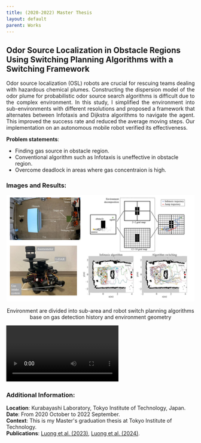 ```yaml
---
title: (2020-2022) Master Thesis 
layout: default
parent: Works
---
```


## Odor Source Localization in Obstacle Regions Using Switching Planning Algorithms with a Switching Framework

<div style="text-align: justify">Odor source localization (OSL) robots are crucial for rescuing teams dealing with hazardous chemical plumes. Constructing the dispersion model of the odor plume for probabilistic odor source search algorithms is difficult due to the complex environment. In this study, I simplified the environment into sub-environments with different resolutions and proposed a framework that alternates between Infotaxis and Dijkstra algorithms to navigate the agent. This improved the success rate and reduced the average moving steps. Our implementation on an autonomous mobile robot verified its effectiveness. </div>

**Problem statements**:
* Finding gas source in obstacle region.
* Conventional algorithm such as Infotaxis is uneffective in obstacle region.
* Overcome deadlock in areas where gas concentraion is high.


### Images and Results:
<center>
  <img src="images/cpt.jpg" alt="Robot" width="600"/>
  <p>Environment are divided into sub-area and robot switch planning algorithms base on gas detection history and environment geometry</p>
</center>

<!-- <div style="text-align: center;">
  <video width="600" height="337" controls>
    <source src="images/master.mp4" type="video/mp4">
    Your browser does not support the video tag.
  </video>
  <figcaption>Implementation of the switch planning algorithms framework in odor source localization</figcaption>
</div>

<br> -->

<video controls>
    <source src="images/master2.mp4" type="video/mp4">
    Your browser does not support the video tag.
</video>

<br>

### Additional Information:
**Location**: Kurabayashi Laboratory, Tokyo Institute of Technology, Japan.  
**Date**: From 2020 October to 2022 September.  
**Context**: This is my Master's graduation thesis at Tokyo Institute of Technology.  
**Publications**: [Luong et al. (2023)](https://www.mdpi.com/1424-8220/23/3/1140), [Luong et al. (2024)](https://doi.org/10.1080/18824889.2024.2374569).